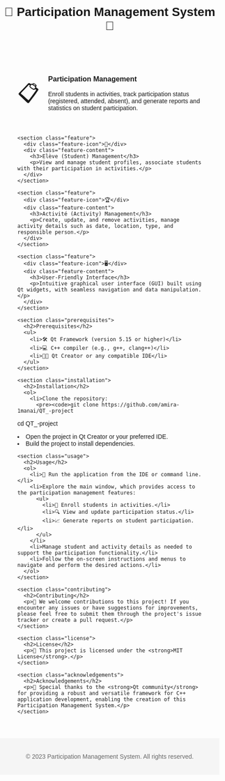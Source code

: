 <!DOCTYPE html>
<html lang="en">
<head>
  <meta charset="UTF-8">
  <meta name="viewport" content="width=device-width, initial-scale=1.0">
  <title>Participation Management System</title>
  <style>
    /* Add your custom CSS styles here */
    body {
      font-family: Arial, sans-serif;
      margin: 0;
      padding: 0;
    }

    header {
      background-color: #1976d2;
      color: #fff;
      padding: 20px;
      text-align: center;
    }

    main {
      padding: 40px;
    }

    .feature {
      display: flex;
      align-items: center;
      margin-bottom: 40px;
    }

    .feature-icon {
      font-size: 48px;
      margin-right: 20px;
    }

    .feature-content h3 {
      margin-top: 0;
    }

    .prerequisites,
    .installation,
    .usage,
    .contributing,
    .license,
    .acknowledgements {
      margin-bottom: 40px;
    }

    h2 {
      color: #1976d2;
    }

    footer {
      background-color: #f5f5f5;
      padding: 20px;
      text-align: center;
      font-size: 14px;
      color: #666;
    }
  </style>
</head>
<body>
  <header>
    <h1>🎉 Participation Management System 🎉</h1>
  </header>

  <main>
    <section class="feature">
      <div class="feature-icon">📋</div>
      <div class="feature-content">
        <h3>Participation Management</h3>
        <p>Enroll students in activities, track participation status (registered, attended, absent), and generate reports and statistics on student participation.</p>
      </div>
    </section>

    <section class="feature">
      <div class="feature-icon">👤</div>
      <div class="feature-content">
        <h3>Elève (Student) Management</h3>
        <p>View and manage student profiles, associate students with their participation in activities.</p>
      </div>
    </section>

    <section class="feature">
      <div class="feature-icon">🏆</div>
      <div class="feature-content">
        <h3>Activité (Activity) Management</h3>
        <p>Create, update, and remove activities, manage activity details such as date, location, type, and responsible person.</p>
      </div>
    </section>

    <section class="feature">
      <div class="feature-icon">🖥️</div>
      <div class="feature-content">
        <h3>User-Friendly Interface</h3>
        <p>Intuitive graphical user interface (GUI) built using Qt widgets, with seamless navigation and data manipulation.</p>
      </div>
    </section>

    <section class="prerequisites">
      <h2>Prerequisites</h2>
      <ul>
        <li>🛠️ Qt Framework (version 5.15 or higher)</li>
        <li>💻 C++ compiler (e.g., g++, clang++)</li>
        <li>🧑‍💻 Qt Creator or any compatible IDE</li>
      </ul>
    </section>

    <section class="installation">
      <h2>Installation</h2>
      <ol>
        <li>Clone the repository:
          <pre><code>git clone https://github.com/amira-1manai/QT_-project
cd QT_-project</code></pre>
        </li>
        <li>Open the project in Qt Creator or your preferred IDE.</li>
        <li>Build the project to install dependencies.</li>
      </ol>
    </section>

    <section class="usage">
      <h2>Usage</h2>
      <ol>
        <li>🚀 Run the application from the IDE or command line.</li>
        <li>Explore the main window, which provides access to the participation management features:
          <ul>
            <li>📝 Enroll students in activities.</li>
            <li>🔍 View and update participation status.</li>
            <li>📈 Generate reports on student participation.</li>
          </ul>
        </li>
        <li>Manage student and activity details as needed to support the participation functionality.</li>
        <li>Follow the on-screen instructions and menus to navigate and perform the desired actions.</li>
      </ol>
    </section>

    <section class="contributing">
      <h2>Contributing</h2>
      <p>🤝 We welcome contributions to this project! If you encounter any issues or have suggestions for improvements, please feel free to submit them through the project's issue tracker or create a pull request.</p>
    </section>

    <section class="license">
      <h2>License</h2>
      <p>📜 This project is licensed under the <strong>MIT License</strong>.</p>
    </section>

    <section class="acknowledgements">
      <h2>Acknowledgements</h2>
      <p>🙏 Special thanks to the <strong>Qt community</strong> for providing a robust and versatile framework for C++ application development, enabling the creation of this Participation Management System.</p>
    </section>
  </main>

  <footer>
    <p>&copy; 2023 Participation Management System. All rights reserved.</p>
  </footer>

  <!-- Add your custom JavaScript code here -->
</body>
</html>
